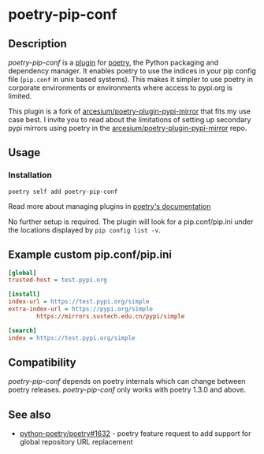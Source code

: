 # poetry-pip-conf

## Description

*poetry-pip-conf* is a
[plugin](https://python-poetry.org/docs/master/plugins/) for
[poetry](https://python-poetry.org/), the Python packaging and dependency
manager. It enables poetry to use the indices in your pip config file (`pip.conf` in unix based systems).
This makes it simpler to use poetry in corporate environments or environments where access to pypi.org 
is limited. 

This plugin is a fork of [arcesium/poetry-plugin-pypi-mirror](https://github.com/arcesium/poetry-plugin-pypi-mirror)
that fits my use case best. I invite you to read about the limitations of setting up secondary pypi mirrors using poetry 
in the [arcesium/poetry-plugin-pypi-mirror](https://github.com/arcesium/poetry-plugin-pypi-mirror) repo. 

## Usage

### Installation

```
poetry self add poetry-pip-conf
```

Read more about managing plugins in [poetry's documentation](https://python-poetry.org/docs/master/plugins/#using-plugins)

No further setup is required. The plugin will look for a pip.conf/pip.ini
under the locations displayed by `pip config list -v`.

## Example custom pip.conf/pip.ini

```ini
[global]
trusted-host = test.pypi.org

[install]
index-url = https://test.pypi.org/simple
extra-index-url = https://pypi.org/simple
		https://mirrors.sustech.edu.cn/pypi/simple

[search]
index = https://test.pypi.org/simple
```

## Compatibility

*poetry-pip-conf* depends on poetry internals which can change between
poetry releases. *poetry-pip-conf* only works
with poetry 1.3.0 and above.

## See also

* [python-poetry/poetry#1632](https://github.com/python-poetry/poetry/issues/1632) - poetry feature request to add support for global repository URL replacement
